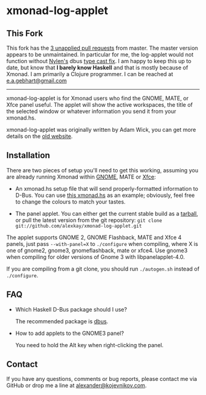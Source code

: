 # xmonad-log-applet

## This Fork
This fork has the [3 unapplied pull requests](https://github.com/alexkay/xmonad-log-applet/pulls) from master. 
The master version appears to be unmaintained. In particular for me, the log-applet would not function
without [Nylen's](https://github.com/nylen) dbus [type cast fix](https://github.com/alexkay/xmonad-log-applet/pull/16).
I am happy to keep this up to date, but know that __I barely know Haskell__ and that is mostly because of Xmonad. I am primarily a Clojure programmer.
I can be reached at <e.a.gebhart@gmail.com>

--------------------

xmonad-log-applet is for Xmonad users who find the GNOME, MATE, or Xfce panel
useful. The applet will show the active workspaces, the title of the selected
window or whatever information you send it from your xmonad.hs.

xmonad-log-applet was originally written by Adam Wick, you can get more details
on the [old website][0].

## Installation

There are two pieces of setup you'll need to get this working, assuming you are
already running Xmonad within [GNOME][1], MATE or [Xfce][2]:

* An xmonad.hs setup file that will send properly-formatted information to
  D-Bus. You can use [this xmonad.hs][3] as an example; obviously, feel free to
  change the colours to match your tastes.

* The panel applet. You can either get the current stable build as a
  [tarball][4], or pull the latest version from the git repository: `git clone
  git://github.com/alexkay/xmonad-log-applet.git`

The applet supports GNOME 2, GNOME Flashback, MATE and Xfce 4 panels, just pass
`--with-panel=X` to `./configure` when compiling, where X is one of gnome2,
gnome3, gnomeflashback, mate or xfce4. Use gnome3 when compiling for older
versions of Gnome 3 with libpanelapplet-4.0.

If you are compiling from a git clone, you should run `./autogen.sh` instead of
`./configure`.

## FAQ

*   Which Haskell D-Bus package should I use?

    The recommended package is [dbus][5].

*   How to add applets to the GNOME3 panel?

    You need to hold the Alt key when right-clicking the panel.

## Contact

If you have any questions, comments or bug reports, please contact me via GitHub
or drop me a line at <alexander@kojevnikov.com>.

[0]: http://uhsure.com/xmonad-log-applet.html
[1]: http://www.haskell.org/haskellwiki/Xmonad/Using_xmonad_in_Gnome
[2]: http://www.haskell.org/haskellwiki/Xmonad/Using_xmonad_in_XFCE
[3]: https://github.com/alexkay/xmonad-log-applet/blob/master/xmonad.hs
[4]: https://xmonad-log-applet.googlecode.com/files/xmonad-log-applet-2.1.0.tar.gz
[5]: http://hackage.haskell.org/package/dbus
[6]: http://versia.com/2011/09/xmonad-log-applet-gnome-xfce/
